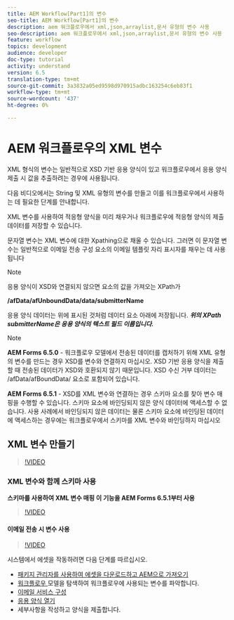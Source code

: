 ```yaml
---
title: AEM Workflow[Part1]의 변수
seo-title: AEM Workflow[Part1]의 변수
description: aem 워크플로우에서 xml,json,arraylist,문서 유형의 변수 사용
seo-description: aem 워크플로우에서 xml,json,arraylist,문서 유형의 변수 사용
feature: workflow
topics: development
audience: developer
doc-type: tutorial
activity: understand
version: 6.5
translation-type: tm+mt
source-git-commit: 3a3832a05ed9598d970915adbc163254c6eb83f1
workflow-type: tm+mt
source-wordcount: '437'
ht-degree: 0%

---
```



# AEM 워크플로우의 XML 변수

XML 형식의 변수는 일반적으로 XSD 기반 응용 양식이 있고 워크플로우에서 응용 양식 제출 시 값을 추출하려는 경우에 사용됩니다.

다음 비디오에서는 String 및 XML 유형의 변수를 만들고 이를 워크플로우에서 사용하는 데 필요한 단계를 안내합니다.

XML 변수를 사용하여 적응형 양식을 미리 채우거나 워크플로우에 적응형 양식의 제출 데이터를 저장할 수 있습니다.

문자열 변수는 XML 변수에 대한 Xpathing으로 채울 수 있습니다. 그러면 이 문자열 변수는 일반적으로 이메일 전송 구성 요소의 이메일 템플릿 자리 표시자를 채우는 데 사용됩니다

>[!NOTE]
>
>응용 양식이 XSD와 연결되지 않으면 요소의 값을 가져오는 XPath가
>
>**/afData/afUnboundData/data/submitterName**

응용 양식 데이터는 위에 표시된 것처럼 데이터 요소 아래에 저장됩니다. **_위의 XPath submitterName은 응용 양식의 텍스트 필드 이름입니다._**

>[!NOTE]
>
>**AEM Forms 6.5.0** - 워크플로우 모델에서 전송된 데이터를 캡처하기 위해 XML 유형의 변수를 만드는 경우 XSD를 변수와 연결하지 마십시오. XSD 기반 응용 양식을 제출할 때 전송된 데이터가 XSD와 호환되지 않기 때문입니다. XSD 수신 거부 데이터는 /afData/afBoundData/ 요소로 포함되어 있습니다.
>
>**AEM Forms 6.5.1**  - XSD를 XML 변수와 연결하는 경우 스키마 요소를 찾아 변수 매핑을 수행할 수 있습니다. 스키마 요소에 바인딩되지 않은 양식 데이터에 액세스할 수 없습니다. 사용 사례에서 바인딩되지 않은 데이터는 물론 스키마 요소에 바인딩된 데이터에 액세스하는 경우에는 워크플로우에서 스키마를 XML 변수와 바인딩하지 마십시오

## XML 변수 만들기

>[!VIDEO](https://video.tv.adobe.com/v/26440?quality=12?autoplay=1)

### XML 변수와 함께 스키마 사용

**스키마를 사용하여 XML 변수 매핑 이 기능을 AEM Forms 6.5.1부터 사용**

>[!VIDEO](https://video.tv.adobe.com/v/28098?quality=9&learn=on)

#### 이메일 전송 시 변수 사용

>[!VIDEO](https://video.tv.adobe.com/v/26441?quality=12&learn=on)

시스템에서 에셋을 작동하려면 다음 단계를 따르십시오.

* [패키지 관리자를 사용하여 에셋을 다운로드하고 AEM으로 가져오기](assets/xmlandstringvariable.zip)
* [워크플로우 ](http://localhost:4502/editor.html/conf/global/settings/workflow/models/vacationrequest.html) 모델을 탐색하여 워크플로우에 사용되는 변수를 파악합니다.
* [이메일 서비스 구성](https://helpx.adobe.com/experience-manager/6-5/sites/administering/using/notification.html#ConfiguringtheMailService)
* [응용 양식 열기](http://localhost:4502/content/dam/formsanddocuments/applicationfortimeoff/jcr:content?wcmmode=disabled)
* 세부사항을 작성하고 양식을 제출합니다.

